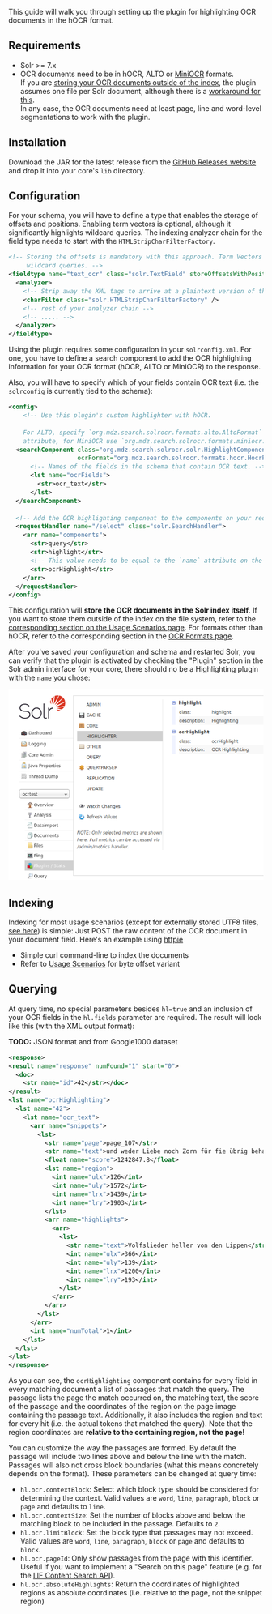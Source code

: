 This guide will walk you through setting up the plugin for highlighting OCR documents in the hOCR format.

## Requirements

- Solr >= 7.x
- OCR documents need to be in hOCR, ALTO or [MiniOCR](formats.md#miniocr) formats.<br>
  If you are [storing your OCR documents outside of the index](usage.md#storage-outside-of-solr), the plugin assumes one file per Solr document, although there is a [workaround for this](faq.md#can-i-have-documents-that-point-to-a-part-of-an-ocr-document-on-external-storage).<br>
  In any case, the OCR documents need at least page, line and word-level segmentations to work with the plugin.

## Installation
Download the JAR for the latest release from the [GitHub Releases website](https://github.com/dbmdz/solr-ocrhighlighting/releases) and drop it into your core's `lib` directory.

## Configuration

For your schema, you will have to define a type that enables the storage of offsets and positions. Enabling term
 vectors is optional, although it significantly highlights wildcard queries.
The indexing analyzer chain for the field type needs to start with the `HTMLStripCharFilterFactory`.
```xml
<!-- Storing the offsets is mandatory with this approach. Term Vectors are optionall, but help speed up highlighting
     wildcard queries. -->
<fieldtype name="text_ocr" class="solr.TextField" storeOffsetsWithPositions="true" termVectors="true">
  <analyzer>
    <!-- Strip away the XML tags to arrive at a plaintext version of the OCR -->
    <charFilter class="solr.HTMLStripCharFilterFactory" />
    <!-- rest of your analyzer chain -->
    <!-- ..... -->
  </analyzer>
</fieldtype>
```

Using the plugin requires some configuration in your `solrconfig.xml`. For one, you have to define a
search component to add the OCR highlighting information for your OCR format (hOCR, ALTO or MiniOCR)
to the response.

Also, you will have to specify which of your fields contain OCR text (i.e. the `solrconfig` is
currently tied to the schema):

```xml
<config>
    <!-- Use this plugin's custom highlighter with hOCR.

    For ALTO, specify `org.mdz.search.solrocr.formats.alto.AltoFormat` int the `ocrFormat`
    attribute, for MiniOCR use `org.mdz.search.solrocr.formats.miniocr.MiniOcrFormat`. -->
  <searchComponent class="org.mdz.search.solrocr.solr.HighlightComponent" name="ocrHighlight"
                   ocrFormat="org.mdz.search.solrocr.formats.hocr.HocrFormat">
      <!-- Names of the fields in the schema that contain OCR text. -->
      <lst name="ocrFields">
        <str>ocr_text</str>
      </lst>
  </searchComponent>

  <!-- Add the OCR highlighting component to the components on your request handler(s) -->
  <requestHandler name="/select" class="solr.SearchHandler">
    <arr name="components">
      <str>query</str>
      <str>highlight</str>
      <!-- This value needs to be equal to the `name` attribute on the searchComponent -->
      <str>ocrHighlight</str> 
    </arr>
  </requestHandler>
</config>
```

This configuration will **store the OCR documents in the Solr index itself**. If you want to store them outside of
the index on the file system, refer to the [corresponding section on the Usage Scenarios page](usage.md#storage-outside-of-solr). For formats other than hOCR, refer to the corresponding section in the [OCR Formats page](formats.md).

After you've saved your configuration and schema and restarted Solr, you can verify that the plugin is activated by
checking the "Plugin" section in the Solr admin interface for your core, there should no be a Highlighting plugin with
the `name` you chose:

![](img/config-plugin-enabled.png)

## Indexing

Indexing for most usage scenarios (except for externally stored UTF8 files, [see here](usage.md)) is simple: Just POST
the raw content of the OCR document in your document field. Here's an example using [httpie](https://httpie.org)
- Simple curl command-line to index the documents
- Refer to [Usage Scenarios](usage.md) for byte offset variant

## Querying
At query time, no special parameters besides `hl=true` and an inclusion of your OCR fields in the `hl.fields` parameter
are required. The result will look like this (with the XML output format):

**TODO:** JSON format and from Google1000 dataset
```xml
<response>
<result name="response" numFound="1" start="0">
  <doc>
    <str name="id">42</str></doc>
</result>
<lst name="ocrHighlighting">
  <lst name="42">
    <lst name="ocr_text">
      <arr name="snippets">
        <lst>
          <str name="page">page_107</str>
          <str name="text">und weder Liebe noch Zorn für fie übrig behalten, Jeden: falls prügelte er fie oft, wenn er kam, und niemals tönten ihr die &lt;em&gt;Volfslieder heller von den Lippen&lt;/em&gt;, als nach ſol&lt;h einem feſtlichen Wiederſehen. Viele früheſte Kindheitserinnerungen vorher und nach-</str>
          <float name="score">1242847.8</float>
          <lst name="region">
            <int name="ulx">126</int>
            <int name="uly">1572</int>
            <int name="lrx">1439</int>
            <int name="lry">1903</int>
          </lst>
          <arr name="highlights">
            <arr>
              <lst>
                <str name="text">Volfslieder heller von den Lippen</str>
                <int name="ulx">366</int>
                <int name="uly">139</int>
                <int name="lrx">1200</int>
                <int name="lry">193</int>
              </lst>
            </arr>
          </arr>
        </lst>
      </arr>
      <int name="numTotal">1</int>
    </lst>
  </lst>
</lst>
</response>
```

As you can see, the `ocrHighlighting` component contains for every field in every matching document a list of
passages that match the query. The passage lists the page the match occurred on, the matching text, the score of the
passage and the coordinates of the region on the page image containing the passage text. Additionally, it also includes
the region and text for every hit (i.e. the actual tokens that matched the query). Note that the region coordinates are
**relative to the containing region, not the page!**

You can customize the way the passages are formed. By default the passage will include two lines above and below the
line with the match. Passages will also not cross block boundaries (what this means concretely depends on the format).
These parameters can be changed at query time:

- `hl.ocr.contextBlock`: Select which block type should be considered for determining the context. Valid values are
  `word`, `line`, `paragraph`, `block` or `page` and defaults to `line`.
- `hl.ocr.contextSize`: Set the number of blocks above and below the matching block to be included in the passage.
  Defaults to `2`.
- `hl.ocr.limitBlock`: Set the block type that passages may not exceed. Valid values are `word`, `line`, `paragraph`,
  `block` or `page` and defaults to `block`.
- `hl.ocr.pageId`: Only show passages from the page with this identifier. Useful if you want to implement a
  "Search on this page" feature (e.g. for the [IIIF Content Search API](https://iiif.io/api/search/1.0/)).
- `hl.ocr.absoluteHighlights`: Return the coordinates of highlighted regions as absolute coordinates (i.e. relative to
  the page, not the snippet region)
